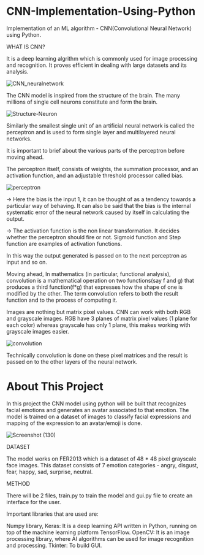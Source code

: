 # CNN-Implementation-Using-Python
Implementation of an ML algorithm - CNN(Convolutional Neural Network) using Python.

WHAT IS CNN?

It is a deep learning algrithm which is commonly used for image processing and recognition.
It proves efficient in dealing with large datasets and its analysis.

![CNN_neuralnetwork](https://user-images.githubusercontent.com/84243839/178183853-480d76bf-26eb-4a26-98f3-fa7c1c4fb1d9.png)

The CNN model is inspired from the structure of the brain. The many millions of single cell neurons
constitute and form the brain.

![Structure-Neuron](https://user-images.githubusercontent.com/84243839/178189472-059eaa46-b283-4139-8e06-e6ce41fa354b.jpg)


Similarly the smallest single unit of an artificial neural network is called the perceptron and is
used to form single layer and multilayered neural networks.

It is important to brief about the various parts of the perceptron before moving ahead.

The perceptron itself, consists of weights, the summation processor, and an activation function, and 
an adjustable threshold processor called bias.

![perceptron](https://user-images.githubusercontent.com/84243839/178183839-d2bacbb2-644c-445a-a096-9e3ae7aec85a.png)

-> Here the bias is the input 1, it can be thought of as a tendency towards a particular way of behaving.
   It can also be said that the bias is the internal systematic error of the neural network caused by itself
   in calculating the output.

-> The activation function is the non linear transformation. It decides whether the perceptron should fire or not.
   Sigmoid function and Step function are examples of activation functions.  

In this way the output generated is passed on to the next perceptron as input and so on.


Moving ahead,
In mathematics (in particular, functional analysis), convolution is a mathematical operation on 
two functions(say f and g) that produces a third function(f*g) that expresses how the shape of one
is modified by the other. The term convolution refers to both the result function and to the process
of computing it.

Images are nothing but matrix pixel values. CNN can work with both RGB and grayscale images. RGB have
3 planes of matrix pixel values (1 plane for each color) whereas grayscale has only 1 plane, this makes
working with grayscale images easier.


![convolution](https://user-images.githubusercontent.com/84243839/178197934-2aae1339-b329-46e2-b38a-c2ed383bb9a7.png)


Technically convolution is done on these pixel matrices and the result is passed on to the other layers
of the neural network.

# About This Project
In this project the CNN model using python will be built that recognizes facial emotions and generates an 
avatar associated to that emotion. The model is trained on a dataset of images to classify facial expressions 
and mapping of the expression to an avatar/emoji is done.

![Screenshot (130)](https://user-images.githubusercontent.com/84243839/178207888-11eba9b2-91f6-4eb5-b7b0-152584ee21f5.png)

DATASET

The model works on FER2013 which is a dataset of 48 * 48 pixel grayscale face images. This dataset consists of
7 emotion categories - angry, disgust, fear, happy, sad, surprise, neutral.

METHOD

There will be 2 files, train.py to train the model and gui.py file to create an interface for the user.

Important libraries that are used are:

Numpy library,
Keras: It is a deep learning API written in Python, running on top of the machine learning platform TensorFlow.
OpenCV: It is an image processing library, where AI algorithms can be used for image recognition and processing.
Tkinter: To build GUI.

